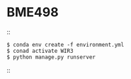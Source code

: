 # BME498

::

    $ conda env create -f environment.yml
    $ conad activate WIR3
    $ python manage.py runserver

::

